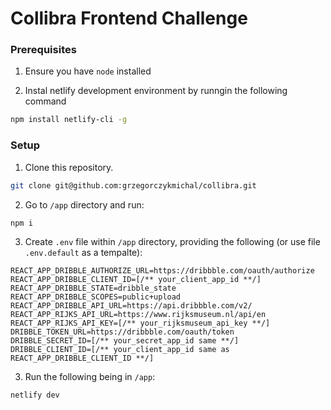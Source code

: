 # Collibra Frontend Challenge


### Prerequisites
1.  Ensure you have ```node``` installed

2.  Instal netlify development environment by runngin the following command
  ```bash
  npm install netlify-cli -g
  ```
  
### Setup
1. Clone this repository.
  ```bash 
  git clone git@github.com:grzegorczykmichal/collibra.git
  ```

2. Go to ```/app``` directory and run:
  ```bash
  npm i
  ```

3. Create ```.env``` file within ```/app``` directory, providing the following (or use file ```.env.default``` as a tempalte):
  ```text
  REACT_APP_DRIBBLE_AUTHORIZE_URL=https://dribbble.com/oauth/authorize
  REACT_APP_DRIBBLE_CLIENT_ID=[/** your_client_app_id **/]
  REACT_APP_DRIBBLE_STATE=dribble_state
  REACT_APP_DRIBBLE_SCOPES=public+upload
  REACT_APP_DRIBBLE_API_URL=https://api.dribbble.com/v2/
  REACT_APP_RIJKS_API_URL=https://www.rijksmuseum.nl/api/en
  REACT_APP_RIJKS_API_KEY=[/** your_rijksmuseum_api_key **/]
  DRIBBLE_TOKEN_URL=https://dribbble.com/oauth/token
  DRIBBLE_SECRET_ID=[/** your_secret_app_id same **/]
  DRIBBLE_CLIENT_ID=[/** your_client_app_id same as REACT_APP_DRIBBLE_CLIENT_ID **/]
  ```

3. Run the following being in ```/app```:
  ```bash
  netlify dev
  ```
